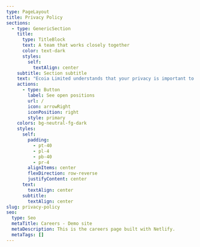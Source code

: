 ```yaml
---
type: PageLayout
title: Privacy Policy
sections:
  - type: GenericSection
    title:
      type: TitleBlock
      text: A team that works closely together
      color: text-dark
      styles:
        self:
          textAlign: center
    subtitle: Section subtitle
    text: "Ecoia Limited understands that your privacy is important to you and that you care about how your personal data is used. We respect and value the privacy of everyone who visits this website, www\\.ecoia.co.uk (“Our Site”) and use our services and so we will only collect and use personal data in ways that are described here, and in a way that is consistent with our obligations and your rights under the law.\_\n\n\nPlease read this Privacy Policy carefully and ensure that you understand it.\n\n## 1. INFORMATION ABOUT US\n\nOur Site is owned and operated by Ecoia Limited, a limited company registered in England under company number 16252074.\_\n\nRegistered address: 76 Cranmore Place, Bath, England, BA2 2UP, United Kingdom\n\nData Protection Officer: Louis Fabrice Sterling-Snell\_\n\nEmail address: hello\\@ecoia.co.uk\n\n## 2. WHAT DOES THIS POLICY COVER?\n\nThis Privacy Policy applies to your use of Our Site and our services. Our Site may contain links to other websites. Please note that we have no control over how your data is collected, stored, or used by other websites and we advise you to check the privacy policies of any such websites before providing any data to them.\n\n## 3. WHAT IS PERSONAL DATA?\n\nPersonal data is defined by the UK GDPR and the Data Protection Act 2018 (collectively, “the Data Protection Legislation”) as ‘any information relating to an identifiable person who can be directly or indirectly identified in particular by reference to an identifier.\n\nPersonal data is, in simpler terms, any information about you that enables you to be identified. Personal data covers obvious information such as your name and contact details, but it also covers less obvious information such as identification numbers, electronic location data, and other online identifiers.\n\n## 4. WHAT ARE MY RIGHTS?\n\nUnder the Data Protection Legislation, you have the following rights, which we will always work to uphold:\n\na)\_ \_ \_ \_ \tThe right to be informed about our collection and use of your personal data. This Privacy Policy should tell you everything you need to know, but you can always contact us to find out more or to ask any questions using the details in Part 15.\n\nb)\_ \_ \_ \_ \tThe right to access the personal data we hold about you. Part 13 will tell you how to do this.\n\nc)\_ \_ \_ \_ \tThe right to have your personal data rectified if any of your personal data held by us is inaccurate or incomplete. Please contact us using the details in Part 15 to find out more.\n\nd)\_ \_ \_ \_ \tThe right to be forgotten, i.e. the right to ask us to delete or otherwise dispose of any of your personal data that we hold. Please contact us using the details in Part 15 to find out more.\n\ne)\_ \_ \_ \_ \tThe right to restrict (i.e. prevent) the processing of your personal data.\n\nf) \_ \_ \_ \_ \tThe right to object to us using your personal data for a particular purpose or purposes.\n\ng)\_ \_ \_ \_ \tThe right to withdraw consent. This means that, if we are relying on your consent as the legal basis for using your personal data, you are free to withdraw that consent at any time.\n\nh)\_ \_ \_ \_ \tThe right to data portability. This means that, if you have provided personal data to us directly, we are using it with your consent or for the performance of a contract, and that data is processed using automated means, you can ask us for a copy of that personal data to re-use with another service or business in many cases.\n\nFor more information about our use of your personal data or exercising your rights as outlined above, please contact us using the details provided in Part 15.\n\nIt is important that your personal data is kept accurate and up-to-date. If any of the personal data we hold about you changes, please keep us informed as long as we have that data.\n\nFurther information about your rights can also be obtained from the Information Commissioner’s Office or your local Citizens Advice Bureau.\n\nIf you have any cause for complaint about our use of your personal data, you have the right to lodge a complaint with the Information Commissioner’s Office. We would welcome the opportunity to resolve your concerns ourselves, however, so please contact us first, using the details in Part 15.\n\n## 5. WHAT DATA DO YOU COLLECT AND HOW?\n\nDepending upon your use of Our Site and Services, we may collect and hold some or all of the personal and non-personal data using the methods set out below.\n\nWe do not collect any ‘special category’ or ‘sensitive’ personal data or personal data relating to children or data relating to criminal convictions and/or offences.\n\nWe only collect personal information that you voluntarily provide to us when you express an interest in obtaining information about us or our services or contact us.\n\nThe personal information that we collect depends on the context of your interactions with us and the Site and the choices you make. The personal information we collect may include the following.\n\nPersonal information provided by you: names, email addresses and other similar information.\n\n## 6. HOW DO YOU USE MY PERSONAL DATA?\n\nUnder the Data Protection Legislation, we must always have a lawful basis for using personal data. This personal information will only be used for the sole purpose for which it was supplied to us.\n\n## 7. HOW LONG WILL YOU KEEP MY PERSONAL DATA?\n\nWe will not keep your personal data for any longer than is necessary in light of the reason(s) for which it was first collected.\n\n## 8. HOW AND WHERE DO YOU STORE OR TRANSFER MY PERSONAL DATA?\n\nWe will only store your personal data in the UK. This means that it will be fully protected under the Data Protection Legislation.\n\n## 9. DO YOU SHARE MY PERSONAL DATA?\n\nWe will not share any of your personal data with any third parties for any purposes, subject to the following exceptions.\n\nIf we sell, transfer, or merge parts of our business or assets, your personal data may be transferred to a third party. Any new owner of our business may continue to use your personal data in the same way(s) that we have used it, as specified in this Privacy Policy.\n\nIn some limited circumstances, we may be legally required to share certain personal data, which might include yours, if we are involved in legal proceedings or complying with legal obligations, a court order, or the instructions of a government authority.\n\n## 10. HOW CAN I CONTROL MY PERSONAL DATA?\n\nIn addition to your rights under the Data Protection Legislation, set out in Part 5, when you submit personal data via Our Site, you may be given options to restrict our use of your personal data. In particular, we aim to give you strong controls on our use of your data for direct marketing purposes (including the ability to opt-out of receiving emails from us which you may do by unsubscribing using the links provided in our emails and at the point of providing your details.\n\nYou may also wish to sign up to one or more of the preference services operating in the UK: The Telephone Preference Service (“the TPS”), the Corporate Telephone Preference Service (“the CTPS”), and the Mailing Preference Service (“the MPS”). These may help to prevent you from receiving unsolicited marketing. Please note, however, that these services will not prevent you from receiving marketing communications that you have consented to receive.\n\n## 11. CAN I WITHHOLD INFORMATION?\n\nYou may access Our Site without providing any personal data at all.\n\nYou may restrict our use of Cookies. For more information, see Part 13 – How Do You Use Cookies?.\n\n## 12. HOW CAN I ACCESS MY PERSONAL DATA?\n\nIf you want to know what personal data we have about you, you can ask us for details of that personal data and for a copy of it (where any such personal data is held). This is known as a “subject access request”.\n\nAll subject access requests should be made in writing and sent to the email or postal addresses shown in Part 15.\n\nThere is not normally any charge for a subject access request. If your request is ‘manifestly unfounded or excessive’ (for example, if you make repetitive requests) a fee may be charged to cover our administrative costs in responding.\n\nWe will respond to your subject access request within less than one month and, in any case, not more than one month of receiving it. Normally, we aim to provide a complete response, including a copy of your personal data within that time. In some cases, however, particularly if your request is more complex, more time may be required up to a maximum of three months from the date we receive your request. You will be kept fully informed of our progress.\n\n## 13. HOW DO YOU USE COOKIES?\n\nOur Site may place and access certain first-party Cookies on your computer or device. First-party Cookies are those placed directly by us and are used only by us. We use Cookies to facilitate and improve your experience of Our Site and to provide and improve our and services. We have carefully chosen these Cookies and have taken steps to ensure that your privacy and personal data is protected and respected at all times.\n\nBy using Our Site, you may also receive certain third-party Cookies on your computer or device. Third-party Cookies are those placed by websites, services, and/or parties other than us. These Cookies are not integral to the functioning of Our Site and your use and experience of Our Site will not be impaired by refusing consent to them.\n\nAll Cookies used by and on Our Site are used in accordance with current Cookie Law.\n\nBefore Cookies are placed on your computer or device, you will be shown a pop-up requesting your consent to set those Cookies. By giving your consent to the placing of Cookies you are enabling us to provide the best possible experience and service to you. You may, if you wish, deny consent to the placing of Cookies; however certain features of Our Site may not function fully or as intended.\n\nCertain features of Our Site depend on Cookies to function. Cookie Law deems these Cookies to be “strictly necessary”. Your consent will not be sought to place these Cookies, but it is still important that you are aware of them. You may still block these Cookies by changing your internet browser’s settings as detailed below, but please be aware that Our Site may not work properly if you do so. We have taken great care to ensure that your privacy is not at risk by allowing them.\n\nIn addition to the controls that we provide, you can choose to enable or disable Cookies in your internet browser. Most internet browsers also enable you to choose whether you wish to disable all Cookies or only third-party Cookies. By default, most internet browsers accept Cookies, but this can be changed. For further details, please consult the help menu in your internet browser or the documentation that came with your device.\n\nYou can choose to delete Cookies on your computer or device at any time, however, you may lose any information that enables you to access Our Site more quickly and efficiently including, but not limited to, login and personalisation settings.\n\nIt is recommended that you keep your internet browser and operating system up-to-date and that you consult the help and guidance provided by the developer of your internet browser and manufacturer of your computer or device if you are unsure about adjusting your privacy settings.\n\n## 14. HOW DO I CONTACT YOU?\n\nTo contact us about anything to do with your personal data and data protection, including to make a subject access request, please use the following details (for the attention of Henry Tucker):\n\nEmail address: hello\\@ecoia.co.uk\n\nPostal Address: 76 Cranmore Place, Bath, England, BA2 2UP, United Kingdom\n\n\n15\\. CHANGES TO THIS PRIVACY POLICY\n\nWe may change this Privacy Notice from time to time. This may be necessary, for example, if the law changes, or if we change our business in a way that affects personal data protection.\n\nAny changes will be immediately posted on Our Site and you will be deemed to have accepted the terms of the Privacy Policy on your first use of Our\_ Site following the alterations. We recommend that you check this page regularly to keep up-to-date. This Privacy Policy was last updated on 11 March 2025.\n\n\n\n\n"
    actions:
      - type: Button
        label: See open positions
        url: /
        icon: arrowRight
        iconPosition: right
        style: primary
    colors: bg-neutral-fg-dark
    styles:
      self:
        padding:
          - pt-40
          - pl-4
          - pb-40
          - pr-4
        alignItems: center
        flexDirection: row-reverse
        justifyContent: center
      text:
        textAlign: center
      subtitle:
        textAlign: center
slug: privacy-policy
seo:
  type: Seo
  metaTitle: Careers - Demo site
  metaDescription: This is the careers page built with Netlify.
  metaTags: []
---
```

